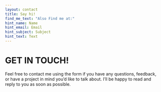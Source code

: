 ```yaml
---
layout: contact
title: Say hi!
find_me_text: "Also Find me at:"
hint_name: Name
hint_email: Email
hint_subject: Subject
hint_text: Text
---
```

# GET IN TOUCH!

Feel free to contact me using the form if you have any questions, feedback, or have a project in mind you’d like to talk about.
I’ll be happy to read and reply to you as soon as possible.